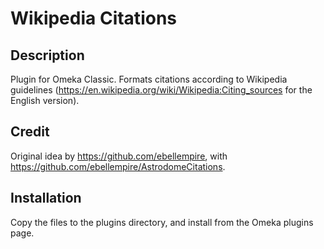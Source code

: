 # Wikipedia Citations

## Description

Plugin for Omeka Classic. Formats citations according to Wikipedia guidelines (https://en.wikipedia.org/wiki/Wikipedia:Citing_sources for the English version).

## Credit

Original idea by https://github.com/ebellempire, with https://github.com/ebellempire/AstrodomeCitations.

## Installation

Copy the files to the plugins directory, and install from the Omeka plugins page.
